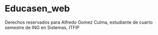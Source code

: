 # Educasen_web

Derechos reservados para Alfredo Gomez Culma, estudiante de cuarto semestre de ING en Sistemas, ITFIP
